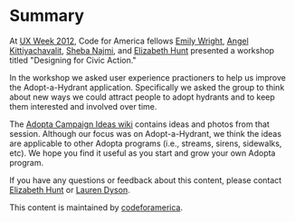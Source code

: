 # Summary
At <a href="http://uxweek.com/2012" title="Visit conference website" target="_blank">UX Week 2012</a>, Code for America fellows <a href="http://codeforamerica.org/emily-wright/" title="See Emily's bio" target="_blank">Emily Wright</a>, <a href="http://codeforamerica.org/2012-fellows/#Angel Kittiyachavalit" title="See Angel's bio" target="_blank">Angel Kittiyachavalit</a>, <a href="http://codeforamerica.org/sheba-najmi/" title="See Sheba's bio" target="_blank">Sheba Najmi</a>, and <a href="http://codeforamerica.org/elizabeth-hunt/" title="See Liz's bio" target="_blank">Elizabeth Hunt</a> presented a workshop titled "Designing for Civic Action."

In the workshop we asked user experience practioners to help us improve the Adopt-a-Hydrant application. Specifically we asked the group to think about new ways we could attract people to adopt hydrants and to keep them interested and involved over time.

The <a href="https://github.com/codeforamerica/adopta-campaign-ideas/wiki">Adopta Campaign Ideas wiki</a> contains ideas and photos from that session. Although our focus was on Adopt-a-Hydrant, we think the ideas are applicable to other Adopta programs (i.e., streams, sirens, sidewalks, etc). We hope you find it useful as you start and grow your own Adopta program.

If you have any questions or feedback about this content, please contact <a href="mailto:liz@codeforamerica.org">Elizabeth Hunt</a> or <a href="mailto:liz@codeforamerica.org">Lauren Dyson</a>.

This content is maintained by <a href="http://www.codeforamerica.org">codeforamerica</a>.